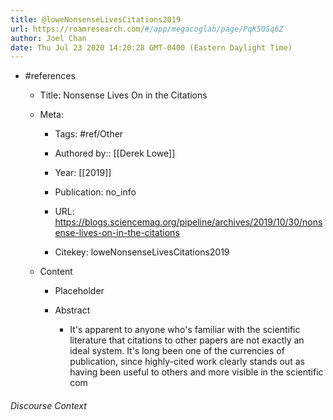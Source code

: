 ```yaml
---
title: @loweNonsenseLivesCitations2019
url: https://roamresearch.com/#/app/megacoglab/page/PqK5OSq6Z
author: Joel Chan
date: Thu Jul 23 2020 14:20:28 GMT-0400 (Eastern Daylight Time)
---
```


- #references

    - Title: Nonsense Lives On in the Citations

    - Meta:

        - Tags: #ref/Other

        - Authored by::  [[Derek Lowe]]

        - Year: [[2019]]

        - Publication: no_info

        - URL: https://blogs.sciencemag.org/pipeline/archives/2019/10/30/nonsense-lives-on-in-the-citations

        - Citekey: loweNonsenseLivesCitations2019

    - Content

        - Placeholder

        - Abstract

            - It's apparent to anyone who's familiar with the scientific literature that citations to other papers are not exactly an ideal system. It's long been one of the currencies of publication, since highly-cited work clearly stands out as having been useful to others and more visible in the scientific com

###### Discourse Context


